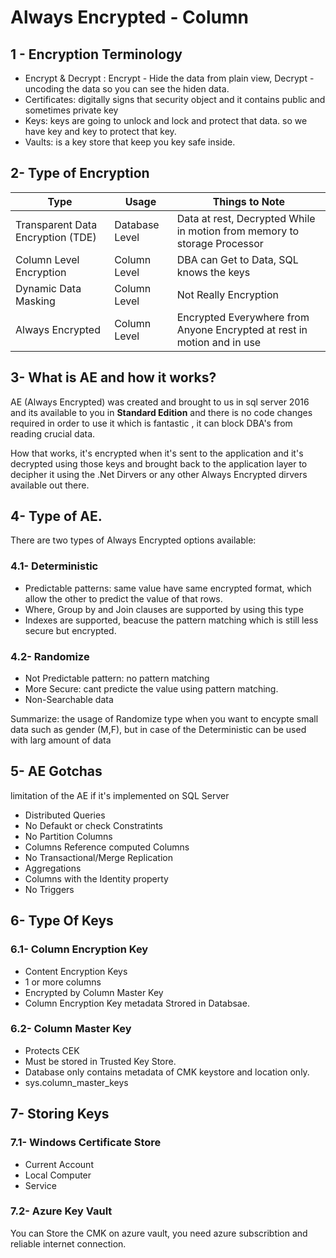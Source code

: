 

# Always Encrypted - Column 

## 1 - Encryption Terminology

- Encrypt & Decrypt : Encrypt - Hide the data from plain view, Decrypt - uncoding the data so you can see the hiden data.
- Certificates: digitally signs that security object and it contains public and sometimes private key
- Keys: keys are going to unlock and lock and protect that data. so we have key and key to protect that key.
- Vaults: is a key store that keep you key safe inside.

## 2- Type of Encryption 

Type |  Usage | Things to Note 
--------- | -------- | ------------ |
Transparent Data Encryption (TDE) | Database Level | Data at rest, Decrypted While in motion from memory to storage Processor|
Column Level Encryption | Column Level | DBA can Get to Data, SQL knows the keys|
Dynamic Data Masking | Column Level | Not Really Encryption|
Always Encrypted | Column Level | Encrypted Everywhere from Anyone Encrypted at rest in motion and in use |

## 3- What is AE and how it works?

AE (Always Encrypted) was created and brought to us in sql server 2016 and its available to you in **Standard Edition**  and there is no code changes required in order to use it which is fantastic , it can block DBA's from reading crucial data.

How that works, it's encrypted when it's sent to the application and it's decrypted using those keys and brought back to the application layer to decipher it using the .Net Dirvers or any other Always Encrypted dirvers available out there. 

## 4- Type of AE.

There are two types of Always Encrypted options available:

### 4.1- Deterministic 

- Predictable patterns: same value have same encrypted format, which allow the other to predict the value of that rows.
- Where, Group by and Join clauses are supported by using this type
- Indexes are supported, beacuse the pattern matching which is still less secure but encrypted.

### 4.2- Randomize

- Not Predictable pattern: no pattern matching 
- More Secure: cant predicte the value using pattern matching.
-  Non-Searchable data

Summarize: the usage of Randomize type when you want to encypte small data such as gender (M,F), but in case of the Deterministic can be used with larg amount of data


## 5- AE Gotchas

limitation of the AE if it's implemented on SQL Server

- Distributed Queries 
- No Defaukt or check Constratints 
- No Partition Columns 
- Columns Reference computed Columns
- No Transactional/Merge Replication
- Aggregations 
- Columns with the Identity property
- No Triggers 
## 6- Type Of Keys

### 6.1- Column Encryption Key 

- Content Encryption Keys 
- 1 or more columns 
- Encrypted by Column Master Key 
- Column Encryption Key metadata Strored in Databsae.

### 6.2- Column Master Key

- Protects CEK 
- Must be stored in Trusted Key Store.
- Database only contains metadata of CMK keystore and location only.
- sys.column_master_keys

## 7- Storing Keys

### 7.1- Windows Certificate Store 

- Current Account
- Local Computer 
- Service 

### 7.2- Azure Key Vault

You can Store the CMK on azure vault, you need azure subscribtion  and reliable internet connection.






